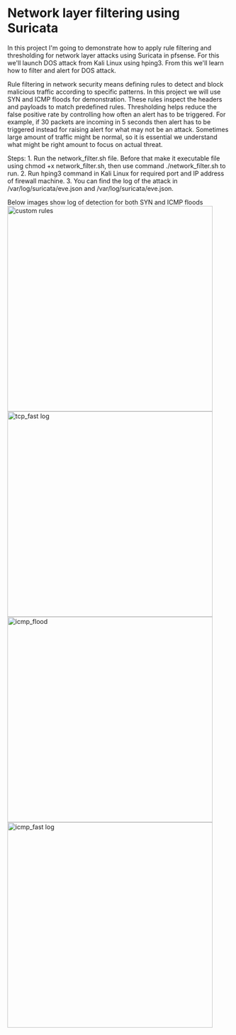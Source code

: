 # Network layer filtering using Suricata
  In this project I'm going to demonstrate how to apply rule filtering and thresholding for network layer attacks using Suricata in pfsense. For this we'll launch DOS attack from Kali Linux using hping3. From this we'll learn how to filter and alert for DOS attack.

  Rule filtering in network security means defining rules to detect and block malicious traffic according to specific patterns. In this project we will use SYN and ICMP floods for demonstration. These rules inspect the headers and payloads to match predefined rules. Thresholding helps reduce the false positive rate by controlling how often an alert has to be triggered. For example, if 30 packets are incoming in 5 seconds then alert has to be triggered instead for raising alert for what may not be an attack. Sometimes large amount of traffic might be normal, so it is essential we understand what might be right amount to focus on actual threat.

Steps:
      1. Run the network_filter.sh file. Before that make it executable file using chmod +x network_filter.sh, then use command ./network_filter.sh to run.
      2. Run hping3 command in Kali Linux for required port and IP address of firewall machine.
      3. You can find the log of the attack in /var/log/suricata/eve.json and /var/log/suricata/eve.json. 
       
 Below images show log of detection for both SYN and ICMP floods
 <img width="463" alt="custom rules" src="https://github.com/user-attachments/assets/7cbc1a74-2e37-4a93-8e06-c5440bd63b56" />
 <img width="463" alt="tcp_fast log" src="https://github.com/user-attachments/assets/c4ae8805-8c57-4234-94b6-c827e9d6e6e8" />
 <img width="463" alt="icmp_flood" src="https://github.com/user-attachments/assets/aa7a96ec-8951-4b4b-9383-7a352770b85c" />
 <img width="463" alt="icmp_fast log" src="https://github.com/user-attachments/assets/69bc22af-08a2-4ad4-b5f7-f21e8c5944f6" />



       


       
